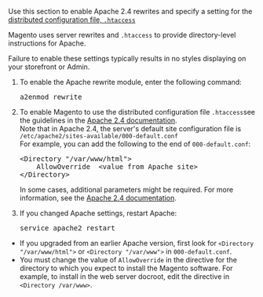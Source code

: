 <div markdown="1">
	
<p>Use this section to enable Apache 2.4 rewrites and specify a setting for the <a href="http://httpd.apache.org/docs/current/howto/htaccess.html" target="_blank">distributed configuration file, <code>.htaccess</code></a></p>
<p>Magento uses server rewrites and <code>.htaccess</code> to provide directory-level instructions for Apache.</p>
<div class="bs-callout bs-callout-info" id="info">
	<span class="glyphicon-class">
	<p>Failure to enable these settings typically results in no styles displaying on your storefront or Admin.</p></span>
</div>
<ol><li>To enable the Apache rewrite module, enter the following command:
<pre>a2enmod rewrite</pre></li>
<li>To enable Magento to use the distributed configuration file <code>.htaccess</code>see the guidelines in the <a href="http://httpd.apache.org/docs/current/mod/mod_rewrite.html" target="_blank">Apache 2.4 documentation</a>.<br/>
	Note that in Apache 2.4, the server's default site configuration file is <code>/etc/apache2/sites-available/000-default.conf</code><br>
	For example, you can add the following to the end of <code>000-default.conf</code>:<br/>
	<pre>
&lt;Directory "/var/www/html">
	AllowOverride  &lt;value from Apache site>
&lt;/Directory></pre></li>
	<div class="bs-callout bs-callout-info" id="info">
		<span class="glyphicon-class">
		<p>In some cases, additional parameters might be required. For more information, see the <a href="https://httpd.apache.org/docs/2.4/mod/mod_access_compat.html#order" target="_blank">Apache 2.4 documentation</a>.</p></span>
	</div>

<li>If you changed Apache settings, restart Apache:
	<pre>service apache2 restart</pre></li></ol>

<div class="bs-callout bs-callout-info" id="info">
	<span class="glyphicon-class">
	<ul><li>If you upgraded from an earlier Apache version, first look for <code>&lt;Directory "/var/www/html"></code> or <code>&lt;Directory "/var/www"></code> in <code>000-default.conf</code>.</li>
	<li>You must change the value of <code>AllowOverride</code> in the directive for the directory to which you expect to install the Magento software. For example, to install in the web server docroot, edit the directive in <code>&lt;Directory /var/www></code>.</li></ul></span>
</div>